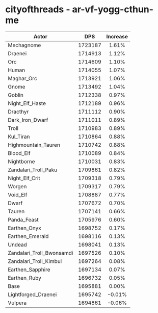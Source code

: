 # cityofthreads - ar-vf-yogg-cthun-me
| Actor | DPS | Increase |
|---|:---:|:---:|
|Mechagnome|1723187|1.61%|
|Draenei|1714913|1.12%|
|Orc|1714609|1.10%|
|Human|1714055|1.07%|
|Maghar_Orc|1713921|1.06%|
|Gnome|1713492|1.04%|
|Goblin|1712338|0.97%|
|Night_Elf_Haste|1712189|0.96%|
|Dracthyr|1711112|0.90%|
|Dark_Iron_Dwarf|1711011|0.89%|
|Troll|1710983|0.89%|
|Kul_Tiran|1710864|0.88%|
|Highmountain_Tauren|1710742|0.88%|
|Blood_Elf|1710089|0.84%|
|Nightborne|1710031|0.83%|
|Zandalari_Troll_Paku|1709861|0.82%|
|Night_Elf_Crit|1709318|0.79%|
|Worgen|1709317|0.79%|
|Void_Elf|1708887|0.77%|
|Dwarf|1707672|0.70%|
|Tauren|1707141|0.66%|
|Panda_Feast|1705976|0.60%|
|Earthen_Onyx|1698752|0.17%|
|Earthen_Emerald|1698116|0.13%|
|Undead|1698041|0.13%|
|Zandalari_Troll_Bwonsamdi|1697526|0.10%|
|Zandalari_Troll_Kimbul|1697264|0.08%|
|Earthen_Sapphire|1697134|0.07%|
|Earthen_Ruby|1696732|0.05%|
|Base|1695881|0.00%|
|Lightforged_Draenei|1695742|-0.01%|
|Vulpera|1694861|-0.06%|
